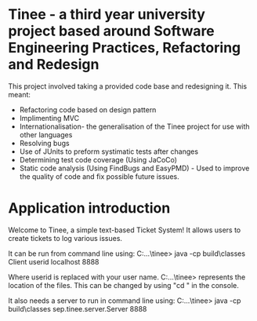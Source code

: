 # Tinee - a third year university project based around Software Engineering Practices, Refactoring and Redesign

This project involved taking a provided code base and redesigning it. This meant:
- Refactoring code based on design pattern
- Implimenting MVC
- Internationalisation-  the generalisation of the Tinee project for use with other
languages
- Resolving bugs
- Use of JUnits to preform systimatic tests after changes
- Determining test code coverage (Using JaCoCo)
- Static code analysis (Using FindBugs and EasyPMD) - Used to improve the quality of code and fix possible future issues.

# Application introduction
Welcome to Tinee, a simple text-based Ticket System! It allows users to create tickets to log various issues.

It can be run from command line using:
C:\...\tinee>  java -cp build\classes Client userid localhost 8888 

Where userid is replaced with your user name.
C:\...\tinee> represents the location of the files. This can be changed by using "cd <path to tinee>" in the console.

It also needs a server to run in command line using:
C:\...\tinee> java -cp build\classes sep.tinee.server.Server 8888
